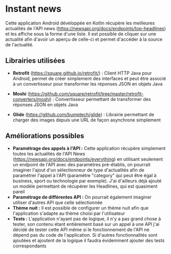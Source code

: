 # Instant news
Cette application Android développée en Kotlin récupère les meilleures actualités de l'API news (https://newsapi.org/docs/endpoints/top-headlines) et les affiche sous la forme d'une liste. Il est possible de cliquer sur une actualité afin d'avoir un aperçu de celle-ci et permet d'accéder à la source de l'actualité.

## Librairies utilisées
- __Retrofit__ (https://square.github.io/retrofit/) : Client HTTP Java pour Android, permet de créer simplement des interfaces et peut être associé à un convertisseur pour transformer les réponses JSON en objets Java

- __Moshi__ (https://github.com/square/retrofit/tree/master/retrofit-converters/moshi) : Convertisseur permettant de transformer des réponses JSON en objets Java

- __Glide__ (https://github.com/bumptech/glide) : Librairie permettant de charger des images depuis une URL de façon asynchrone simplement

## Améliorations possibles
- __Paramétrage des appels à l'API :__ Cette application récupère simplement toutes les actualités de l'API News (https://newsapi.org/docs/endpoints/everything) en utilisant seulement un endpoint de l'API avec des paramètres pré-établis, on pourrait imaginer l'ajout d'un sélectionneur de type d'actualités afin de paramétrer l'appel à l'API (paramètre "category" qui peut être égal à business, sport ou technologie par exemple).
  J'ai d'ailleurs déjà ajouté un modèle permettant de récupérer les Headlines, qui est quasiment pareil
- __Paramétrage de différentes API :__ On pourrait également imaginer utiliser d'autres API que celle sélectionnée
- __Thème nuit :__ Il est possible de configurer un thème nuit afin que l'application s'adapte au thème choisi par l'utilisateur
- __Tests :__ L'application n'ayant pas de logique, il n'y a pas grand chose à tester, son contenu étant entièrement basé sur un appel à une API j'ai décidé de tester cette API même si le fonctionnement de l'API ne dépend pas du code de l'application. Si d'autres fonctionnalités sont ajoutées et ajoutent de la logique il faudra évidemment ajouter des tests correspondants


